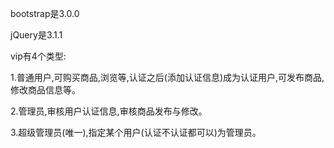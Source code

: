 
bootstrap是3.0.0

jQuery是3.1.1


vip有4个类型:

1.普通用户,可购买商品,浏览等,认证之后(添加认证信息)成为认证用户,可发布商品,修改商品信息等。

2.管理员,审核用户认证信息,审核商品发布与修改。

3.超级管理员(唯一),指定某个用户(认证不认证都可以)为管理员。

